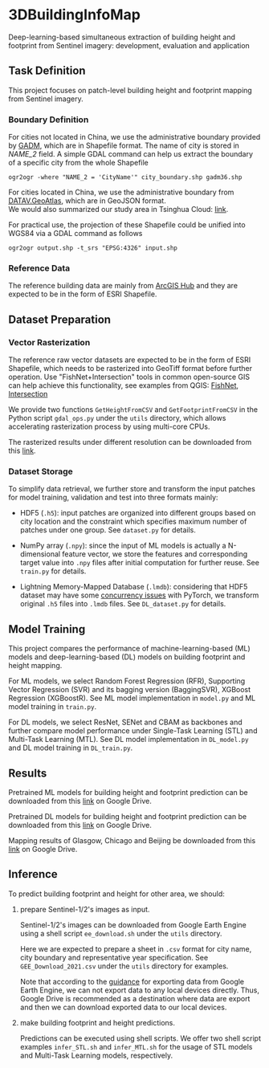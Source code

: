 # 3DBuildingInfoMap

Deep-learning-based simultaneous extraction of building height and footprint from Sentinel imagery: development, evaluation and application

## Task Definition

This project focuses on patch-level building height and footprint mapping from Sentinel imagery.

### Boundary Definition

For cities not located in China, we use the administrative boundary provided by [GADM](https://gadm.org/index.html), which are in Shapefile format. The name of city is stored in *NAME_2* field. A simple GDAL command can help us extract the boundary of a specific city from the whole Shapefile 
```
ogr2ogr -where "NAME_2 = 'CityName'" city_boundary.shp gadm36.shp
```
For cities located in China, we use the administrative boundary from [DATAV.GeoAtlas](http://datav.aliyun.com/tools/atlas/), which are in GeoJSON format. <br>
We would also summarized our study area in Tsinghua Cloud: [link](https://cloud.tsinghua.edu.cn/d/1ec6ac5009f042e181d3/).

For practical use, the projection of these Shapefile could be unified into WGS84 via a GDAL command as follows
```
ogr2ogr output.shp -t_srs "EPSG:4326" input.shp
```

### Reference Data

The reference building data are mainly from [ArcGIS Hub](https://hub.arcgis.com/) and they are expected to be in the form of ESRI Shapefile.

## Dataset Preparation

### Vector Rasterization

The reference raw vector datasets are expected to be in the form of ESRI Shapefile, which needs to be rasterized into GeoTiff format before further operation. Use "FishNet+Intersection" tools in common open-source GIS can help achieve this functionality, see examples from QGIS: [FishNet](https://docs.qgis.org/3.10/en/docs/user_manual/processing_algs/qgis/vectorcreation.html#create-grid), [Intersection](https://docs.qgis.org/3.10/en/docs/user_manual/processing_algs/qgis/vectoroverlay.html#intersection)

We provide two functions `GetHeightFromCSV` and `GetFootprintFromCSV` in the Python script `gdal_ops.py` under the `utils` directory, which allows accelerating rasterization process by using multi-core CPUs.

The rasterized results under different resolution can be downloaded from this [link](https://drive.google.com/drive/folders/1nQhXijvLe90ImiToA5PD_IiK_N2vcu0n?usp=sharing).

### Dataset Storage

To simplify data retrieval, we further store and transform the input patches for model training, validation and test into three formats mainly:

- HDF5 (`.h5`): input patches are organized into different groups based on city location and the constraint which specifies maximum number of patches under one group. See `dataset.py` for details.

- NumPy array (`.npy`): since the input of ML models is actually a N-dimensional feature vector, we store the features and corresponding target value into `.npy` files after initial computation for further reuse. See `train.py` for details.

- Lightning Memory-Mapped Database (`.lmdb`): considering that HDF5 dataset may have some [concurrency issues](https://stackoverflow.com/questions/46045512/h5py-hdf5-database-randomly-returning-nans-and-near-very-small-data-with-multi/52249344#52249344) with PyTorch, we transform original `.h5` files into `.lmdb` files. See `DL_dataset.py` for details.

## Model Training

This project compares the performance of machine-learning-based (ML) models and deep-learning-based (DL) models on building footprint and height mapping.

For ML models, we select Random Forest Regression (RFR), Supporting Vector Regression (SVR) and its bagging version (BaggingSVR), XGBoost Regression (XGBoostR). See ML model implementation in `model.py` and ML model training in `train.py`.

For DL models, we select ResNet, SENet and CBAM as backbones and further compare model performance under Single-Task Learning (STL) and Multi-Task Learning (MTL). See DL model implementation in `DL_model.py` and DL model training in `DL_train.py`.

## Results

Pretrained ML models for building height and footprint prediction can be downloaded from this [link](https://drive.google.com/drive/folders/1YdK3DCDVcsCdUv2A0Pf6lMTl3q6yZTJD?usp=sharing) on Google Drive.

Pretrained DL models for building height and footprint prediction can be downloaded from this [link](https://drive.google.com/drive/folders/19FNXK6N3-nWfHJZPgUOyltdhBIdJlLLo?usp=sharing) on Google Drive.

Mapping results of Glasgow, Chicago and Beijing be downloaded from this [link](https://drive.google.com/drive/folders/1b7VH8jMa2kiLdR2rt-2voHIK8aNc6giO?usp=sharing) on Google Drive.

## Inference

To predict building footprint and height for other area, we should:

1. prepare Sentinel-1/2's images as input.

    Sentinel-1/2's images can be downloaded from Google Earth Engine using a shell script `ee_download.sh` under the `utils` directory.

    Here we are expected to prepare a sheet in `.csv` format for city name, city boundary and representative year specification. See `GEE_Download_2021.csv` under the `utils` directory for examples.

    Note that according to the [guidance](https://developers.google.com/earth-engine/guides/exporting) for exporting data from Google Earth Engine, we can not export data to any local devices directly. Thus, Google Drive is recommended as a destination where data are export and then we can download exported data to our local devices.

2. make building footprint and height predictions.

    Predictions can be executed using shell scripts. We offer two shell script examples `infer_STL.sh` and `infer_MTL.sh` for the usage of STL models and Multi-Task Learning models, respectively.

